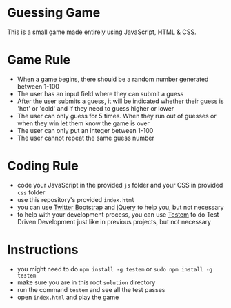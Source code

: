 # Guessing Game
This is a small game made entirely using JavaScript, HTML & CSS.

# Game Rule 
* When a game begins, there should be a random number generated between 1-100
* The user has an input field where they can submit a guess
* After the user submits a guess, it will be indicated whether their guess is 'hot' or 'cold' and if they need to guess higher or lower
* The user can only guess for 5 times. When they run out of guesses or when they win let them know the game is over
* The user can only put an integer between 1-100
* The user cannot repeat the same guess number

# Coding Rule
* code your JavaScript in the provided `js` folder and your CSS in provided `css` folder
* use this repository's provided `index.html` 
* you can use [Twitter Bootstrap](http://getbootstrap.com/) and [jQuery](http://jquery.com/) to help you, but not necessary
* to help with your development process, you can use [Testem](https://github.com/testem/testem) to do Test Driven Development just like in previous projects, but not necessary

# Instructions
* you might need to do `npm install -g testem` or `sudo npm install -g testem`
* make sure you are in this root `solution` directory
* run the command `testem` and see all the test passes
* open `index.html` and play the game
